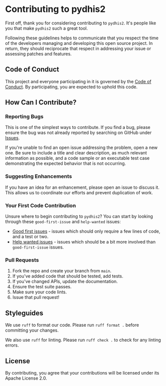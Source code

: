 # Contributing to pydhis2

First off, thank you for considering contributing to `pydhis2`. It's people like you that make `pydhis2` such a great tool.

Following these guidelines helps to communicate that you respect the time of the developers managing and developing this open source project. In return, they should reciprocate that respect in addressing your issue or assessing patches and features.

## Code of Conduct

This project and everyone participating in it is governed by the [Code of Conduct](CODE_OF_CONDUCT.md). By participating, you are expected to uphold this code.

## How Can I Contribute?

### Reporting Bugs

This is one of the simplest ways to contribute. If you find a bug, please ensure the bug was not already reported by searching on GitHub under [Issues](https://github.com/pydhis2/pydhis2/issues).

If you're unable to find an open issue addressing the problem, open a new one. Be sure to include a title and clear description, as much relevant information as possible, and a code sample or an executable test case demonstrating the expected behavior that is not occurring.

### Suggesting Enhancements

If you have an idea for an enhancement, please open an issue to discuss it. This allows us to coordinate our efforts and prevent duplication of work.

### Your First Code Contribution

Unsure where to begin contributing to `pydhis2`? You can start by looking through these `good-first-issue` and `help-wanted` issues:

- [Good first issues](https://github.com/pydhis2/pydhis2/labels/good%20first%20issue) - issues which should only require a few lines of code, and a test or two.
- [Help wanted issues](https://github.com/pydhis2/pydhis2/labels/help%20wanted) - issues which should be a bit more involved than `good-first-issue` issues.

### Pull Requests

1.  Fork the repo and create your branch from `main`.
2.  If you've added code that should be tested, add tests.
3.  If you've changed APIs, update the documentation.
4.  Ensure the test suite passes.
5.  Make sure your code lints.
6.  Issue that pull request!

## Styleguides

We use `ruff` to format our code. Please run `ruff format .` before committing your changes.

We also use `ruff` for linting. Please run `ruff check .` to check for any linting errors.

## License

By contributing, you agree that your contributions will be licensed under its Apache License 2.0.
